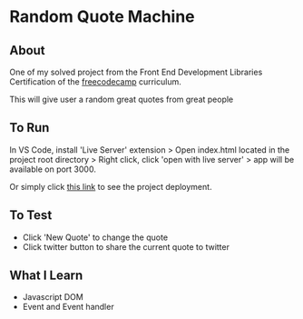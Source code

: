 # Random Quote Machine

## About

One of my solved project from the Front End Development Libraries Certification of the [freecodecamp](https://www.freecodecamp.org/) curriculum.

This will give user a random great quotes from great people

## To Run

In VS Code, install 'Live Server' extension > Open index.html located in the project root directory > Right click, click 'open with live server' > app will be available on port 3000.

Or simply click [this link](https://rijalghodi.github.io/random-quote/) to see the project deployment.

## To Test

- Click 'New Quote' to change the quote
- Click twitter button to share the current quote to twitter


## What I Learn

- Javascript DOM
- Event and Event handler
